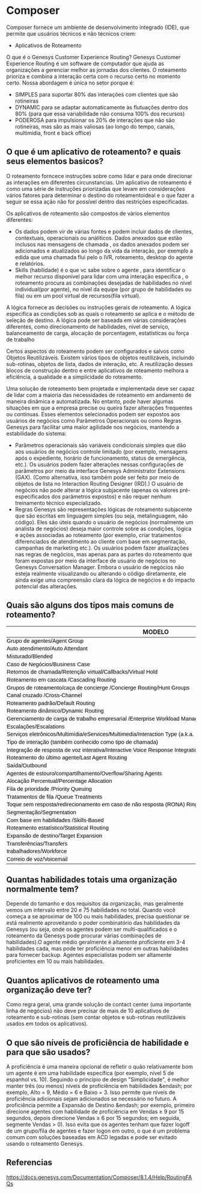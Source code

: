 # Composer

Composer fornece um ambiente de desenvolvimento integrado (IDE), que permite que usuários técnicos e não técnicos criem:

- Aplicativos de Roteamento

O que é o Genesys Customer Experience Routing?
 Genesys Customer Experience Routing é um software de computador que ajuda as organizações a gerenciar melhor as jornadas dos clientes. O roteamento prioriza e combina a interação certa com o recurso certo no momento certo. Nossa abordagem é única no setor porque é:  

- SIMPLES para suportar 80% das interações com clientes que são rotineiras
- DYNAMIC para se adaptar automaticamente às flutuações dentro dos 80% (para que essa variabilidade não consuma 100% dos recursos)
- PODEROSA para impulsionar os 20% de interações que não são rotineiras, mas são as mais valiosas (ao longo do tempo, canais, multimídia, front e back office)
## O que é um aplicativo de roteamento?  e quais seus elementos basicos?

O roteamento forncece instruções sobre como lidar e para onde direcionar as interações em diferentes circunstancias. Um aplicativo de roteamento é como uma série de instruções priorizadas que levam em considerações vários fatores para determinar o destino do roteamentoideal e o que fazer a seguir se essa ação não for possível dentro das restrições especificadas.

Os aplicativos de roteamento são compostos de vários elementos diferentes:
- Os dados podem vir de várias fontes e podem incluir dados de clientes, contextuais, operacionais ou análiticos. Dados anexados que estão inclusos nas mensagens de chamada , os dados anexados podem ser adicionados e atualizados ao longo da vida da interação, por exemplo a edida que uma chamada flui pelo o IVR, roteamento, desktop do agente e relatórios.
- Skills (habilidade)  é o que vc sabe sobre o agente , para identificar o melhor recurso disponível para lidar com uma interação específica , o roteamento procura as combinações desejadas de habilidades no nível individual(por agente), no nível da equipe (por grupo de habilidades ou fila) ou em um pool virtual de recursos(fila virtual).


A lógica fornece as decisões ou instruções gerais de roteamento. A lógica especifica as condições sob as quais o roteamento se aplica e o método de seleção de destino. A lógica pode ser baseada em várias considerações diferentes, como direcionamento de habilidades, nível de serviço, balanceamento de carga, alocação de porcentagem, estatísticas ou força de trabalho

Certos aspectos do roteamento podem ser configurados e salvos como Objetos Reutilizáveis. Existem vários tipos de objetos reutilizáveis, incluindo sub-rotinas, objetos de lista, dados de interação, etc. A reutilização desses blocos de construção dentro e entre aplicativos de roteamento melhora a eficiência, a qualidade e a simplicidade do roteamento.

Uma solução de roteamento bem projetada e implementada deve ser capaz de lidar com a maioria das necessidades de roteamento em andamento de maneira dinâmica e automatizada. No entanto, pode haver algumas situações em que a empresa precise ou queira fazer alterações frequentes ou contínuas. Esses elementos selecionados podem ser expostos aos usuários de negócios como Parâmetros Operacionais ou como Regras Genesys para facilitar uma maior agilidade nos negócios, mantendo a estabilidade do sistema:

- Parâmetros operacionais são variáveis ​​condicionais simples que dão aos usuários de negócios controle limitado (por exemplo, mensagens após o expediente, horário de funcionamento, status de emergência, etc.). Os usuários podem fazer alterações nessas configurações de parâmetros por meio da interface Genesys Administrator Extensions (GAX). (Como alternativa, isso também pode ser feito por meio de objetos de lista no Interaction Routing Designer (IRD).) O usuário de negócios não pode alterar a lógica subjacente (apenas os valores pré-especificados dos parâmetros expostos) e não requer nenhum treinamento técnico especializado.
- Regras Genesys são representações lógicas de roteamento subjacente que são escritas em linguagem simples (ou seja, metalinguagem, não código). Eles são úteis quando o usuário de negócios (normalmente um analista de negócios) deseja maior controle sobre as condições, lógica e ações associadas ao roteamento (por exemplo, criar tratamentos diferenciados de atendimento ao cliente com base em segmentação, campanhas de marketing etc.). Os usuários podem fazer atualizações nas regras de negócios, mas apenas para as partes do roteamento que foram expostas por meio da interface de usuário de negócios no Genesys Conversation Manager. Embora o usuário de negócios não esteja realmente visualizando ou alterando o código diretamente, ele ainda exige uma compreensão clara da lógica de negócios e do impacto potencial das alterações.

## Quais são alguns dos tipos mais comuns de roteamento?

<html xmlns:v="urn:schemas-microsoft-com:vml"
xmlns:o="urn:schemas-microsoft-com:office:office"
xmlns:x="urn:schemas-microsoft-com:office:excel"
xmlns="http://www.w3.org/TR/REC-html40">

<head>

<meta name=ProgId content=Excel.Sheet>
<meta name=Generator content="Microsoft Excel 15">
<link id=Main-File rel=Main-File
href="file:///C:/Users/FLAVILES/AppData/Local/Temp/msohtmlclip1/01/clip.htm">
<link rel=File-List
href="file:///C:/Users/FLAVILES/AppData/Local/Temp/msohtmlclip1/01/clip_filelist.xml">
<style>
<!--table
	{mso-displayed-decimal-separator:"\,";
	mso-displayed-thousand-separator:"\.";}
@page
	{margin:.79in .51in .79in .51in;
	mso-header-margin:.31in;
	mso-footer-margin:.31in;}
tr
	{mso-height-source:auto;}
col
	{mso-width-source:auto;}
br
	{mso-data-placement:same-cell;}
td
	{padding-top:1px;
	padding-right:1px;
	padding-left:1px;
	mso-ignore:padding;
	color:black;
	font-size:11.0pt;
	font-weight:400;
	font-style:normal;
	text-decoration:none;
	font-family:Calibri, sans-serif;
	mso-font-charset:0;
	mso-number-format:General;
	text-align:general;
	vertical-align:bottom;
	border:none;
	mso-background-source:auto;
	mso-pattern:auto;
	mso-protection:locked visible;
	white-space:nowrap;
	mso-rotate:0;}
.xl63
	{color:#444A52;
	font-weight:700;
	font-family:Inherit;
	mso-generic-font-family:auto;
	mso-font-charset:0;
	text-align:left;
	vertical-align:top;
	border:1.0pt solid #E4E9F0;
	background:#FDFDFD;
	mso-pattern:black none;
	white-space:normal;
	padding-left:9px;
	mso-char-indent-count:1;}
.xl64
	{color:#444A52;
	font-weight:700;
	font-family:Inherit;
	mso-generic-font-family:auto;
	mso-font-charset:0;
	text-align:left;
	vertical-align:top;
	border:1.0pt solid #E4E9F0;
	background:#F5F7F7;
	mso-pattern:black none;
	white-space:normal;
	padding-left:9px;
	mso-char-indent-count:1;}
.xl65
	{color:#444A52;
	font-family:Roboto;
	mso-generic-font-family:auto;
	mso-font-charset:0;
	text-align:left;
	vertical-align:top;
	border:1.0pt solid #E4E9F0;
	background:#F5F7F7;
	mso-pattern:black none;
	white-space:normal;
	padding-left:9px;
	mso-char-indent-count:1;}
.xl66
	{color:#444A52;
	font-family:Roboto;
	mso-generic-font-family:auto;
	mso-font-charset:0;
	text-align:left;
	vertical-align:top;
	border:1.0pt solid #E4E9F0;
	background:#FDFDFD;
	mso-pattern:black none;
	white-space:normal;
	padding-left:9px;
	mso-char-indent-count:1;}
-->
</style>
</head>

<body link="#0563C1" vlink="#954F72">



MODELO | DESCRIÇÃO
-- | --
Grupo de agentes/Agent Group | sRotear   interações para um grupo específico de agentes. Isso pode ser baseado no   tipo de trabalho (por exemplo, Tier1Agents), local ou local (por exemplo,   MiamiAgents), etc.
Auto atendimento/Auto Attendant | Roteamento   implementado para suportar menus simples (por exemplo, prompts de áudio e   seleções de toque), imitando a funcionalidade de um IVR básico.
Misturado/Blended | Roteamento   que permite que o mesmo agente ou recursos selecionados lidem com mais de um   tipo de interação (por exemplo, Inbound/Outbound, multimídia). A   combinação deve ser usada para fazer uso de recursos subutilizados e evitar   flutuações no nível de serviço (por exemplo, forçar os agentes a fazer logoff   de uma fila de voz devido a um influxo de interações de mídia   social). Considere quantas interações de cada tipo um agente pode   manipular por vez e defina as regras de capacidade de acordo. Além   disso, incremente e/ou limite os valores de prioridade com base nos tipos de   interação, para que as interações de voz nem sempre tenham precedência sobre   as que não são de voz ou vice-versa.
Caso de Negócios/Business Case | Roteamento   para fornecer tratamentos diferenciados de atendimento ao cliente para   processos de negócios específicos ou casos de uso (por exemplo, campanhas de   marketing, status da conta, pagamento devido, cobranças, regulamentação   etc.).
Retornos de chamada/Retenção virtual/Callbacks/Virtual Hold | Roteamento   responsável pela priorização e direcionamento quando uma chamada de retorno   para um cliente é necessária, solicitada ou agendada.
Roteamento em cascata /Cascading Routing| Roteamento   que usa várias camadas de decisão de roteamento priorizado, de modo que, se   as condições para as instruções de roteamento de prioridade mais alta não   forem atendidas, o roteamento transbordará automaticamente para o próximo   nível de instruções de roteamento. As condições também podem ser   verificadas em paralelo, para que não se perca tempo esperando para executar   a primeira camada de decisão antes de considerar a próxima.
Grupos de roteamento/caça de concierge /Concierge Routing/Hunt Groups | Encaminhamento   para um agente específico ou um pequeno grupo de indivíduos quando for   necessário atendimento especializado ou personalizado. Normalmente, a   interação é direcionada primeiro ao agente principal atribuído a uma conta de   cliente específica. No entanto, se esse agente não estiver disponível, o   roteamento procurará o próximo membro da equipe disponível em um pequeno   grupo de busca.
Canal cruzado /Cross-Channel| Roteamento   com base no que um cliente estava fazendo em outro canal (por exemplo, um   cliente está no site da empresa ou no aplicativo móvel e depois liga).
Roteamento padrão/Default Routing | Rotear   uma interação para o destino padrão que deve ser usado quando nenhuma das   condições para as camadas anteriores de decisão de roteamento for   atendida. Isso normalmente ocorre quando os volumes de tráfego aumentam   por algum motivo e os limites de tempo limite para as camadas anteriores   foram excedidos, de modo que a interação transborda para o destino final   padrão.
Roteamento dinâmico/Dynamic Routing | Roteamento   que se ajusta automaticamente com base em prioridades e condições   pré-especificadas. Os exemplos incluem: roteamento em cascata, expansão   de destino, limites de tempo limite, quedas de dados, feriados, emergências,   interrupções de serviço etc. ambientes de contact center para redirecionar   manualmente o tráfego.
Gerenciamento de carga de trabalho empresarial /Enterprise Workload Management| Roteamento   de itens de trabalho em toda a empresa. Os mesmos recursos de roteamento   da Genesys que podem ser usados ​​para direcionar as interações voltadas para   o cliente (chamadas, e-mails, bate-papo etc.) também podem ser aproveitados   para agendar, atribuir, distribuir e rastrear atividades de trabalho no   back-office.
Escalações/Escalations | Roteamento   de interações que requerem o suporte ou a intervenção de um agente mais   qualificado (por exemplo, "Nível 2") ou gerente. Isso pode ser   tratado como uma transferência, ou pode envolver uma teleconferência ou   suporte consultivo com o especialista.
Serviços eletrônicos/Multimídia/eServices/Multimedia/Interaction Type (a.k.a. Call Type) | Roteamento   de vários tipos de interações não-voz (por exemplo, e-mail, chat, texto,   social, vídeo, mídia aberta). Diferentes tipos de mídia podem exigir   habilidades exclusivas (por exemplo, +Escrita pode ser um tipo de habilidade   para e-mail, bate-papo e texto). Considere quantas interações de cada   tipo um agente pode lidar por vez e defina as regras de capacidade de acordo   (por exemplo, 1-4 chats por agente).
Tipo de interação (também conhecido como tipo de chamada) | Roteamento   baseado no tipo de cliente e/ou intenção do cliente. Isso geralmente é   determinado com base no número discado (DNIS), na seleção de menu do chamador   ou na atividade dentro do IVR, ou na análise de conteúdo em um e-mail ou   bate-papo.
Integração de resposta de voz interativa/Interactive Voice Response Integration | Rotear   uma chamada para o destino apropriado com base no que o chamador fez ou   selecionou em um IVR. Com base na integração com a Genesys Voice   Platform (GVP) ou um IVR de terceiros.
Roteamento do último agente/Last Agent Routing | Roteamento   para o último agente com o qual o cliente interagiu. Especialmente útil   para rotear para um único ponto de contato (como um responsável pelo caso) ou   para chamadas perdidas que retornam dentro de um período de tempo   especificado.
Saída/Outbound | Roteamento   de interações que são iniciadas pela organização e direcionadas para o   cliente (por exemplo, chamadas de saída, campanhas de marketing, cobranças,   e-mails de saída, mensagens de texto, contatos proativos etc.).
Agentes de estouro/compartilhamento/Overflow/Sharing Agents | Roteamento   para uma fila alternativa ou grupo de agentes, quando o destino principal não   estiver disponível ou estiver sendo utilizado em excesso. Empréstimos e   empréstimos de recursos podem depender do cumprimento de certas condições de   negócios predeterminadas, para que os picos no volume de uma equipe não   afetem indevidamente a disponibilidade ou os níveis de serviço de outra   equipe.
Alocação Percentual/Percentage Allocation | Distribuição   de interações entre filas com base em uma porcentagem do volume total (por   exemplo, 60% para o Site A e 40% para o Site B).
Fila de prioridade /Priority Queuing| Roteamento   que usa valores de prioridade para dar preferência a uma fila ou interação   sobre outra. As prioridades podem ser incrementadas ao longo do tempo,   portanto, se uma interação de classificação mais baixa estiver esperando por   mais tempo, ela será atendida antes de uma interação de classificação mais   alta que acabou de chegar. Isso garante que nenhuma interação espere   muito tempo pelo serviço.
Tratamentos de fila /Queue Treatments| Roteamento   que reproduz áudio (por exemplo, música, anúncios, mensagens) ou fornece   certas funcionalidades enquanto os chamadores estão esperando na fila ou em   espera.
Toque sem resposta/redirecionamento em caso de não resposta   (RONA) Ring No Answer/Redirect on No Answer (RONA)| Roteamento   para um destino alternativo se o destino original não responder (por exemplo,   o agente falhou ao efetuar logout). O agente será alvo da primeira vez,   mas depois disso uma ação pode ser especificada (por exemplo, sair) para que   o agente não seja alvo novamente posteriormente.
Segmentação/Segmentation | Roteamento   com base no tipo de cliente, no valor da oportunidade ou em outros dados de   segmentação de marketing.
Com base em habilidades /Skills-Based| Roteamento   para o agente disponível mais qualificado com base em uma combinação de   habilidades especificadas no roteamento. Isso às vezes é chamado de   "roteamento em nível de agente", pois o roteamento Genesys é capaz   de analisar o conjunto exclusivo de habilidades de um agente   individual. No entanto, na prática, o roteamento normalmente procura o   conjunto de habilidades desejado em uma "fila universal" para   otimizar a utilização em um grande conjunto de recursos.
Roteamento estatístico/Statistical Routing | Roteamento   baseado em várias pesquisas de banco de dados e condições operacionais, como   tempo de espera estimado (EWT), profundidade da fila, níveis de serviço   (SLAs), metas de desempenho, ocupação de agentes, utilização de habilidades,   sazonalidade, eventos especiais, processos de negócios etc.
Expansão de destino/Target Expansion | Roteamento   que expande seus destinos para aumentar o pool de agentes aptos a atender uma   interação, seja após um período de tempo ou acionado pelo Tempo de Espera   Estimado (EWT) superior a um limite definido. O nível de habilidade mais   alto é direcionado primeiro até que o limite de tempo seja atingido e, em   seguida, o roteamento se expande para incluir o próximo nível de habilidades,   em cascata até que todos os níveis de habilidade sejam incluídos na   segmentação. Isso garante que, se o conjunto de agentes mais adequado   não estiver disponível, após o tempo limite de expansão, o próximo conjunto   de agentes mais adequado será incluído no direcionamento.
Transferências/Transfers | Roteamento   para lidar com transferências. Necessidade de considerar o roteamento   para transferências direcionadas para dentro ou para fora do contact   center. A prioridade de roteamento pode variar dependendo se é uma   transferência interna (dentro do contact center) ou uma transferência externa   (de/para um grupo ou entidade externa).
trabalhadores/Workforce | Encaminhamento   que leva em consideração várias considerações da força de trabalho, como   horários, redução, absenteísmo, treinamento, desenvolvimento de habilidades,   área de trabalho/ferramentas, novas contratações/carreiras, afinidade do   agente para interações específicas, terceirizados, sindicatos, leis   trabalhistas etc.
Correio de voz/Voicemail | Encaminhamento   de chamadas de entrada para correio de voz (por exemplo, caixas de entrada de   correio de voz em grupo após o expediente). Ou roteamento de saída que   aborda o que fazer se um correio de voz for alcançado (ou seja, deixar uma   mensagem ou não).



</body>

</html>

## Quantas habilidades totais uma organização normalmente tem?
Depende do tamanho e dos requisitos da organização, mas geralmente vemos um intervalo entre 20 e 75 habilidades no total. Quando você começa a se aproximar de 100 ou mais habilidades, precisa questionar se está realmente aproveitando o poder combinatório das habilidades da Genesys (ou seja, onde os agentes podem ser multi-qualificados e o roteamento da Genesys pode procurar várias combinações de habilidades).O agente médio geralmente é altamente proficiente em 3-4 habilidades cada, mas pode ter proficiência menor em outras habilidades para fornecer backup. Agentes especialistas podem ser altamente proficientes em 10 ou mais habilidades.

## Quantos aplicativos de roteamento uma organização deve ter?
Como regra geral, uma grande solução de contact center (uma importante linha de negócios) não deve precisar de mais de 10 aplicativos de roteamento e sub-rotinas (sem contar objetos e sub-rotinas reutilizáveis ​​usados ​​em todos os aplicativos).

## O que são níveis de proficiência de habilidade e para que são usados?
A proficiência é uma maneira opcional de refletir o quão relativamente bom um agente é em uma habilidade específica (por exemplo, nível 5 de espanhol vs. 10). Seguindo o princípio de design "Simplicidade", é melhor manter três (ou menos) níveis de proficiência em habilidades &endash; por exemplo, Alto = 9, Médio = 6 e Baixo = 3. Isso permite que níveis de proficiência adicionais sejam adicionados se necessário no futuro.
A proficiência permite a Expansão de Destino &endash; por exemplo, primeiro direcione agentes com habilidade de proficiência em Vendas ≥ 9 por 15 segundos, depois direcione Vendas ≥ 6 por 15 segundos; em seguida, segmente Vendas > 0). Isso evita que os agentes tenham que fazer logoff de um grupo/fila de agentes e fazer logon em outro, o que é um problema comum com soluções baseadas em ACD legadas e pode ser evitado usando o roteamento Genesys.



## Referencias

https://docs.genesys.com/Documentation/Composer/8.1.4/Help/RoutingFAQs

